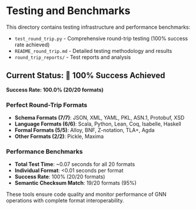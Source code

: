 # Testing and Benchmarks

This directory contains testing infrastructure and performance benchmarks:

- `test_round_trip.py` - Comprehensive round-trip testing (100% success rate achieved)
- `README_round_trip.md` - Detailed testing methodology and results
- `round_trip_reports/` - Test reports and analysis

## Current Status: 🎉 100% Success Achieved

**Success Rate: 100.0% (20/20 formats)**

### Perfect Round-Trip Formats
- **Schema Formats (7/7)**: JSON, XML, YAML, PKL, ASN.1, Protobuf, XSD
- **Language Formats (6/6)**: Scala, Python, Lean, Coq, Isabelle, Haskell  
- **Formal Formats (5/5)**: Alloy, BNF, Z-notation, TLA+, Agda
- **Other Formats (2/2)**: Pickle, Maxima

### Performance Benchmarks
- **Total Test Time**: ~0.07 seconds for all 20 formats
- **Individual Format**: <0.01 seconds per format
- **Success Rate**: 100% (20/20 formats)
- **Semantic Checksum Match**: 19/20 formats (95%)

These tools ensure code quality and monitor performance of GNN operations with complete format interoperability.
